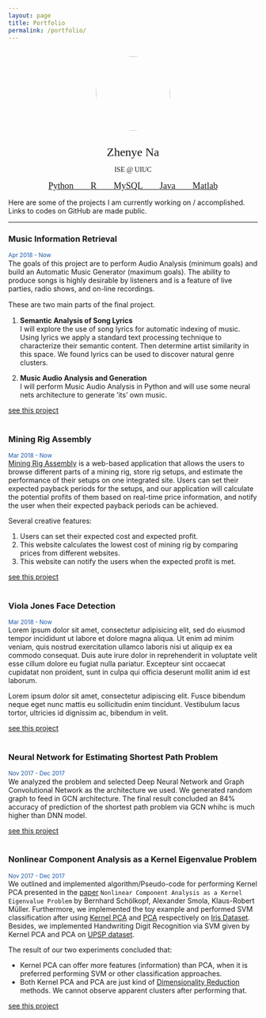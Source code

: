 ```yaml
---
layout: page
title: Portfolio
permalink: /portfolio/
---
```

<style>
<!--img.center {
    display: block;
    margin: 0 auto;
}-->

img.avatar {
    border-radius: 50%;
    display: block;
    margin: 30px auto;
    width: 150px;
}

.tags {
    <!--list-style: none;-->
    padding: 0 0 25px 0;
    <!--text-align: center;-->
    font-size: 15px;
    word-spacing: 30px;
}

a:hover {
    text-decoration: none;
}

</style>


<img src="https://github.com/Zhenye-Na/Zhenye-Na.github.io/blob/master/images/avatar.jpg?raw=true" class="avatar" vspace="50" />
<div align="center">
      <p> <span style="font-family: Trebuchet MS"> <font size="5"> Zhenye Na </font></span></p>
      <p> <span style="font-family: Trebuchet MS"> ISE @ UIUC </span></p>
      <p class="tags" > <span style="font-family: Trebuchet MS;"> <font size="4"> 
        <a href="/tag/Python">Python </a>
        <a href="/tag/R"> R </a>
        <a href="/tag/MySQL"> MySQL </a>
        <a href="/tag/Java"> Java </a>
        <a href="/tag/Matlab"> Matlab </a>
      </font></span></p>
    </div>

Here are some of the projects I am currently working on / accomplished. Links to codes on GitHub are made public.

*****

### Music Information Retrieval
<span style="color:#1d58a6"><sup>Apr 2018 - Now</sup></span>  
The goals of this project are to perform Audio Analysis (minimum goals) and build an Automatic Music Generator (maximum goals). The ability to produce songs is highly desirable by listeners and is a feature of live parties, radio shows, and on-line recordings.  

These are two main parts of the ﬁnal project.

1. **Semantic Analysis of Song Lyrics**  
	I will explore the use of song lyrics for automatic indexing of music. Using lyrics we apply a standard text processing technique to characterize their semantic content. Then determine artist similarity in this space. We found lyrics can be used to discover natural genre clusters.

2. **Music Audio Analysis and Generation**  
	I will perform Music Audio Analysis in Python and will use some neural nets architecture to generate ’its’ own music.

[see this project](https://github.com/Zhenye-Na/music-info-retrieval)
<br><br>

### Mining Rig Assembly
<span style="color:#1d58a6"><sup>Mar 2018 - Now</sup></span>  
[Mining Rig Assembly](http://rigassembly.web.engr.illinois.edu/index.php) is a web-based application that allows the users to browse different parts of a mining rig, store rig setups, and estimate the performance of their setups on one integrated site. Users can set their expected payback periods for the setups, and our application will calculate the potential profits of them based on real-time price information, and notify the user when their expected payback periods can be achieved.

Several creative features:

1. Users can set their expected cost and expected profit.
2. This website calculates the lowest cost of mining rig by comparing prices from different websites.
3. This website can notify the users when the expected profit is met.

[see this project](https://github.com/Zhenye-Na/mining-rig-assembly)
<br><br>

### Viola Jones Face Detection
<span style="color:#1d58a6"><sup>Mar 2018 - Now</sup></span>  
Lorem ipsum dolor sit amet, consectetur adipisicing elit, sed do eiusmod
tempor incididunt ut labore et dolore magna aliqua. Ut enim ad minim veniam,
quis nostrud exercitation ullamco laboris nisi ut aliquip ex ea commodo
consequat. Duis aute irure dolor in reprehenderit in voluptate velit esse
cillum dolore eu fugiat nulla pariatur. Excepteur sint occaecat cupidatat non
proident, sunt in culpa qui officia deserunt mollit anim id est laborum.

Lorem ipsum dolor sit amet, consectetur adipiscing elit. Fusce bibendum neque eget nunc mattis eu sollicitudin enim tincidunt. Vestibulum lacus tortor, ultricies id dignissim ac, bibendum in velit.


[see this project](https://github.com/Zhenye-Na/viola-jones-face-detection)
<br><br>

### Neural Network for Estimating Shortest Path Problem
<span style="color:#1d58a6"><sup>Nov 2017 - Dec 2017</sup></span>  
We analyzed the problem and selected Deep Neural Network and Graph Convolutional Network as the architecture we used. We generated random graph to feed in GCN architecture. The final result concluded an 84% accuracy of prediction of the shortest path problem via GCN whihc is much higher than DNN model.


[see this project](https://github.com/Zhenye-Na/gcn-spp)
<br><br>

### Nonlinear Component Analysis as a Kernel Eigenvalue Problem
<span style="color:#1d58a6"><sup>Nov 2017 - Dec 2017</sup></span>  
We outlined and implemented algorithm/Pseudo-code for performing Kernel PCA presented in the [paper](http://ieeexplore.ieee.org/document/6790375/) `Nonlinear Component Analysis as a Kernel Eigenvalue Problem` by Bernhard Schölkopf, Alexander Smola, Klaus-Robert Müller. Furthermore, we implemented the toy example and performed SVM classification after using [Kernel PCA](https://en.wikipedia.org/wiki/Kernel_principal_component_analysis) and [PCA](https://en.wikipedia.org/wiki/Principal_component_analysis) respectively on [Iris Dataset](https://archive.ics.uci.edu/ml/datasets/iris). Besides, we implemented Handwriting Digit Recognition via SVM given by Kernel PCA and PCA on [UPSP dataset](https://www.otexts.org/1577). 

The result of our two experiments concluded that:

- Kernel PCA can offer more features (information) than PCA, when it is preferred performing SVM or other classification approaches.
- Both Kernel PCA and PCA are just kind of [Dimensionality Reduction](https://en.wikipedia.org/wiki/Dimensionality_reduction) methods. We cannot observe apparent clusters after performing that.


[see this project](https://github.com/Zhenye-Na/npca)  

<br><br>